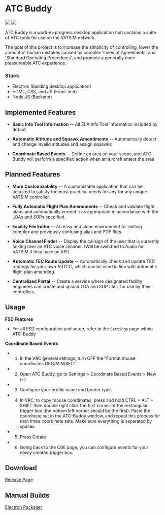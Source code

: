 # ATC Buddy
![](https://img.shields.io/github/license/RepeaterCreeper/ATC-Buddy.svg?style=for-the-badge) ![](https://img.shields.io/github/repo-size/RepeaterCreeper/ATC-Buddy.svg?style=for-the-badge)

ATC Buddy is a work-in-progress desktop application that contains a suite of ATC tools for use on the VATSIM network.

The goal of this project is to increase the simplicity of controlling, lower the amount of human mistakes caused by complex 'Lines of Agreements' and 'Standard Operating Procedures', and promote a generally more pleasureable ATC experience.

### Stack
- Electron (Building desktop application)
- HTML, CSS, and JS (Front-end)
- Node.JS (Backend)

## Implemented Features

- **Basic Info Tool Information** -- All ZLA Info Tool information included by default

- **Automatic Altitude and Squawk Amendments** -- Automatically detect and change invalid altitudes and assign squawks

- **Coordinate Based Events** -- Define an area on your scope, and ATC Buddy will perform a specified action when an aircraft enters the area

## Planned Features

- **More Customizability** -- A customizable application that can be adjusted to satisfy the most practical needs for any for any unique VATSIM controller.

- **Fully Automatic Flight Plan Amendments** -- Check and validate flight plans and automatically correct it as appropriate in accordance with the LOAs and SOPs specified.

- **Facility File Editor** -- An easy and clean environment for editing complex and previously confusing alias and POF files.

- **Voice Channel Finder** -- Display the callsign of the user that is currently talking over an ATC voice channel. (Will be switched to Audio for VATSIM if they have an API)
 
- **Automatic TEC Route Update** -- Automatically check and update TEC routings for your own ARTCC, which can be used in lieu with automatic flight plan amending.

- **Centralized Portal** -- Create a service where designated facility engineers can create and upload LOA and SOP files, for use by their controllers.

## Usage

**FSD Features**
- For all FSD configuration and setup, refer to the `Settings` page within ATC-Buddy

**Coordinate Based Events**
- 1) In the VRC general settings, turn OFF the "Format mouse coordinates DEG/MIN/SEC"
- 2) Open ATC Buddy, go to Settings > Coordinate Based Events > New (+)
- 3) Configure your profile name and border type.
- 4) In VRC, to copy mouse coordinates, press and hold CTRL + ALT + SHIFT then double right click the first corner of the rectangular trigger box (the bottom left corner should be the first). Paste the coordinate set in the ATC-Buddy window, and repeat this process for next three coordinate sets. Make sure everything is separated by spaces.
- 5) Press Create
- 6) Going back to the CBE page, you can configure events for your newly created trigger box.

## Download
[Release Page](https://github.com/RepeaterCreeper/ATC-Buddy/releases)

## Manual Builds
[Electron Packager](https://github.com/electron-userland/electron-packager)
